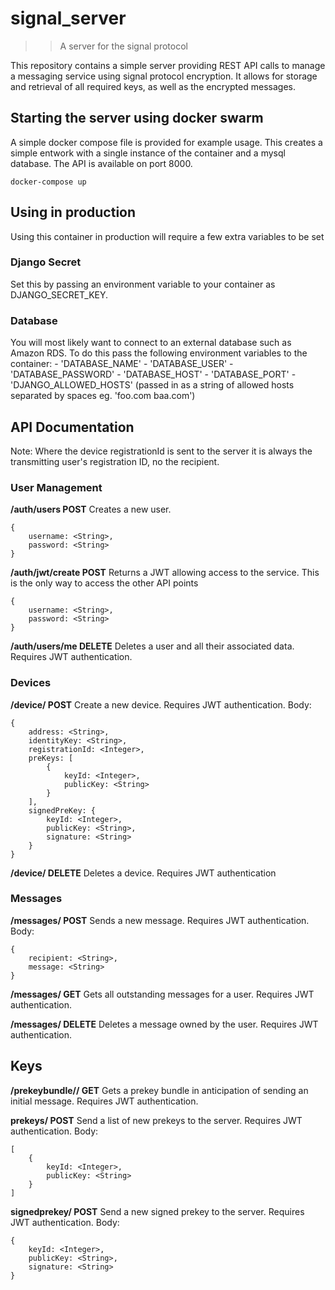 # signal_server
>> A server for the signal protocol

This repository contains a simple server providing REST API calls to manage a messaging service using signal protocol encryption. It allows for storage and retrieval of all required keys, as well as the encrypted messages.

## Starting the server using docker swarm
A simple docker compose file is provided for example usage. This creates a simple entwork with a single instance of the container and a mysql database. The API is available on port 8000.
```
docker-compose up
```

## Using in production
Using this container in production will require a few extra variables to be set

### Django Secret
Set this by passing an environment variable to your container as DJANGO_SECRET_KEY.

### Database
You will most likely want to connect to an external database such as Amazon RDS. To do this pass the following environment variables to the container:
    - 'DATABASE_NAME'
    - 'DATABASE_USER'
    - 'DATABASE_PASSWORD'
    - 'DATABASE_HOST'
    - 'DATABASE_PORT'
    - 'DJANGO_ALLOWED_HOSTS' (passed in as a string of allowed hosts separated by spaces eg. 'foo.com baa.com')

## API Documentation

Note: Where the device registrationId is sent to the server it is always the transmitting user's registration ID, no the recipient.

### User Management

**/auth/users POST**
Creates a new user.
```
{
    username: <String>,
    password: <String>
}
```

**/auth/jwt/create POST**
Returns a JWT allowing access to the service. This is the only way to access the other API points
```
{
    username: <String>,
    password: <String>
}
```

**/auth/users/me DELETE**
Deletes a user and all their associated data. Requires JWT authentication.

### Devices

**/device/<deviceRegistrationID> POST**
Create a new device. Requires JWT authentication.
Body:
```
{
	address: <String>,
	identityKey: <String>,
	registrationId: <Integer>,
	preKeys: [
		{
			keyId: <Integer>,
			publicKey: <String>
		}
	],
	signedPreKey: {
		keyId: <Integer>,
		publicKey: <String>,
		signature: <String>
	}
}
```

**/device/<deviceRegistrationID> DELETE**
Deletes a device. Requires JWT authentication


### Messages

**/messages/<deviceRegistrationID> POST**
Sends a new message. Requires JWT authentication.
Body:
```
{
	recipient: <String>,
	message: <String>
}
```

**/messages/<deviceRegistrationID> GET**
Gets all outstanding messages for a user. Requires JWT authentication.

**/messages/<deviceRegistrationID> DELETE**
Deletes a message owned by the user. Requires JWT authentication.

## Keys

**/prekeybundle/<recipientUsername>/<deviceRegistrationID> GET**
Gets a prekey bundle in anticipation of sending an initial message. Requires JWT authentication.

**prekeys/<deviceRegistrationID> POST**
Send a list of new prekeys to the server. Requires JWT authentication.
Body:
```
[
	{
		keyId: <Integer>,
		publicKey: <String>
	}
]
```

**signedprekey/<deviceRegistrationID> POST**
Send a new signed prekey to the server. Requires JWT authentication.
Body:
```
{
	keyId: <Integer>,
	publicKey: <String>,
	signature: <String>
}
```



